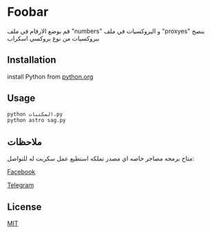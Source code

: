 # Foobar

قم بوضع الارقام في ملف "numbers" و اليروكسيات في ملف "proxyes" ينصح ببروكسيات من نوع بروكسي اسكراب
## Installation
install Python from [python.org](https://www.python.org/downloads/)

## Usage

```python
python المكتبات.py
python astro sag.py
```

## ملاحظات

متاح برمجه مصاجر خاصه اي مصدر تملكه استطيع عمل سكربت له
للتواصل:

[Facebook](https://www.facebook.com/profile.php?id=100075534316424)

[Telegram](https://t.me/MarBous)

## License

[MIT](https://choosealicense.com/licenses/mit/)
